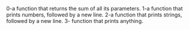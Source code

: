 0-a function that returns the sum of all its parameters.
1-a function that prints numbers, followed by a new line.
2-a function that prints strings, followed by a new line.
3- function that prints anything.
